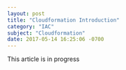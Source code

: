 ```yaml
---
layout: post
title: "Cloudformation Introduction"
category: "IAC"
subject: "Cloudformation"
date: 2017-05-14 16:25:06 -0700
---
```

This article is in progress
